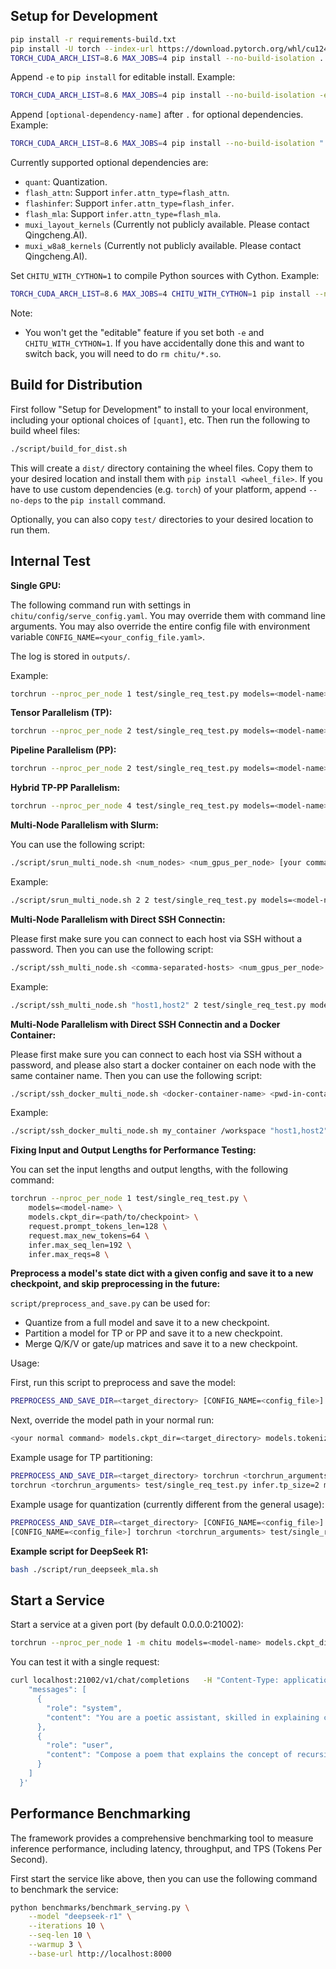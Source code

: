 ## Setup for Development

```bash
pip install -r requirements-build.txt
pip install -U torch --index-url https://download.pytorch.org/whl/cu124 # Install torch. Change `cu124` to your cuda version.
TORCH_CUDA_ARCH_LIST=8.6 MAX_JOBS=4 pip install --no-build-isolation . # Install this repo. Change `8.6` to your desired CUDA arch list.
```

Append `-e` to `pip install` for editable install. Example:

```bash
TORCH_CUDA_ARCH_LIST=8.6 MAX_JOBS=4 pip install --no-build-isolation -e .
```

Append `[optional-dependency-name]` after `.` for optional dependencies. Example:

```bash
TORCH_CUDA_ARCH_LIST=8.6 MAX_JOBS=4 pip install --no-build-isolation ".[quant]"
```

Currently supported optional dependencies are:
- `quant`: Quantization.
- `flash_attn`: Support `infer.attn_type=flash_attn`.
- `flashinfer`: Support `infer.attn_type=flash_infer`.
- `flash_mla`: Support `infer.attn_type=flash_mla`.
- `muxi_layout_kernels` (Currently not publicly available. Please contact Qingcheng.AI).
- `muxi_w8a8_kernels` (Currently not publicly available. Please contact Qingcheng.AI).

Set `CHITU_WITH_CYTHON=1` to compile Python sources with Cython. Example:

```bash
TORCH_CUDA_ARCH_LIST=8.6 MAX_JOBS=4 CHITU_WITH_CYTHON=1 pip install --no-build-isolation .
```

Note:
- You won't get the "editable" feature if you set both `-e` and `CHITU_WITH_CYTHON=1`. If you have accidentally done this and want to switch back, you will need to do `rm chitu/*.so`.

## Build for Distribution

First follow "Setup for Development" to install to your local environment, including your optional choices of `[quant]`, etc. Then run the following to build wheel files:

```bash
./script/build_for_dist.sh
```

This will create a `dist/` directory containing the wheel files. Copy them to your desired location and install them with `pip install <wheel_file>`. If you have to use custom dependencies (e.g. `torch`) of your platform, append `--no-deps` to the `pip install` command.

Optionally, you can also copy `test/` directories to your desired location to run them.

## Internal Test

**Single GPU:**

The following command run with settings in `chitu/config/serve_config.yaml`. You may override them with command line arguments. You may also override the entire config file with environment variable `CONFIG_NAME=<your_config_file.yaml>`.

The log is stored in `outputs/`.

Example:

```bash
torchrun --nproc_per_node 1 test/single_req_test.py models=<model-name> models.ckpt_dir=<path/to/checkpoint> request.max_new_tokens=64
```

**Tensor Parallelism (TP):**

```bash
torchrun --nproc_per_node 2 test/single_req_test.py models=<model-name> models.ckpt_dir=<path/to/checkpoint> request.max_new_tokens=64 infer.tp_size=2
```

**Pipeline Parallelism (PP):**

```bash
torchrun --nproc_per_node 2 test/single_req_test.py models=<model-name> models.ckpt_dir=<path/to/checkpoint> request.max_new_tokens=64 infer.pp_size=2
```

**Hybrid TP-PP Parallelism:**

```bash
torchrun --nproc_per_node 4 test/single_req_test.py models=<model-name> models.ckpt_dir=<path/to/checkpoint> request.max_new_tokens=64 infer.pp_size=2 infer.tp_size=2
```

**Multi-Node Parallelism with Slurm:**

You can use the following script:

```bash
./script/srun_multi_node.sh <num_nodes> <num_gpus_per_node> [your command after torchrun]...
```

Example:

```bash
./script/srun_multi_node.sh 2 2 test/single_req_test.py models=<model-name> models.ckpt_dir=<path/to/checkpoint> request.max_new_tokens=64 infer.cache_type=paged infer.tp_size=2
```

**Multi-Node Parallelism with Direct SSH Connectin:**

Please first make sure you can connect to each host via SSH without a password. Then you can use the following script:

```bash
./script/ssh_multi_node.sh <comma-separated-hosts> <num_gpus_per_node> [your command after torchrun]...
```

Example:

```bash
./script/ssh_multi_node.sh "host1,host2" 2 test/single_req_test.py models=<model-name> models.ckpt_dir=<path/to/checkpoint> request.max_new_tokens=64 infer.cache_type=paged infer.tp_size=2
```

**Multi-Node Parallelism with Direct SSH Connectin and a Docker Container:**

Please first make sure you can connect to each host via SSH without a password, and please also start a docker container on each node with the same container name. Then you can use the following script:

```bash
./script/ssh_docker_multi_node.sh <docker-container-name> <pwd-in-container> <comma-separated-hosts> <num_gpus_per_node> [your command after torchrun]...
```

Example:

```bash
./script/ssh_docker_multi_node.sh my_container /workspace "host1,host2" 2 test/single_req_test.py models=<model-name> models.ckpt_dir=<path/to/checkpoint> request.max_new_tokens=64 infer.cache_type=paged infer.tp_size=2
```

**Fixing Input and Output Lengths for Performance Testing:**

You can set the input lengths and output lengths, with the following command:

```bash
torchrun --nproc_per_node 1 test/single_req_test.py \
    models=<model-name> \
    models.ckpt_dir=<path/to/checkpoint> \
    request.prompt_tokens_len=128 \
    request.max_new_tokens=64 \
    infer.max_seq_len=192 \
    infer.max_reqs=8 \
```

**Preprocess a model's state dict with a given config and save it to a new checkpoint, and skip preprocessing in the future:**

`script/preprocess_and_save.py` can be used for:
- Quantize from a full model and save it to a new checkpoint.
- Partition a model for TP or PP and save it to a new checkpoint.
- Merge Q/K/V or gate/up matrices and save it to a new checkpoint.

Usage:

First, run this script to preprocess and save the model:

```bash
PREPROCESS_AND_SAVE_DIR=<target_directory> [CONFIG_NAME=<config_file>] torchrun <torchrun_arguments> script/preprocess_and_save.py [your_additional_overrides_to_config]
```

Next, override the model path in your normal run:

```bash
<your normal command> models.ckpt_dir=<target_directory> models.tokenizer_path=<target_directory> skip_preprocess=True
```

Example usage for TP partitioning:

```bash
PREPROCESS_AND_SAVE_DIR=<target_directory> torchrun <torchrun_arguments> script/preprocess_and_save.py models=<model-name> models.ckpt_dir=<path/to/checkpoint> infer.tp_size=2
torchrun <torchrun_arguments> test/single_req_test.py infer.tp_size=2 models.ckpt_dir=<target_directory> models.tokenizer_path=<target_directory> skip_preprocess=True
```

Example usage for quantization (currently different from the general usage):

```bash
PREPROCESS_AND_SAVE_DIR=<target_directory> [CONFIG_NAME=<config_file>] torchrun <torchrun_arguments> script/preprocess_and_save.py models=<model-name> models.ckpt_dir=<path/to/checkpoint> quant_on_load=True
[CONFIG_NAME=<config_file>] torchrun <torchrun_arguments> test/single_req_test.py models=<model-name> models.ckpt_dir=<path/to/checkpoint> quant_ckpt_dir=<target_directory>
```

**Example script for DeepSeek R1:**

```bash
bash ./script/run_deepseek_mla.sh
```

## Start a Service

Start a service at a given port (by default 0.0.0.0:21002):

```bash
torchrun --nproc_per_node 1 -m chitu models=<model-name> models.ckpt_dir=<path/to/checkpoint> serve.host=<host> serve.port=<port>
```
You can test it with a single request:

```bash
curl localhost:21002/v1/chat/completions   -H "Content-Type: application/json"  -d '{
    "messages": [
      {
        "role": "system",
        "content": "You are a poetic assistant, skilled in explaining complex programming concepts with creative flair."
      },
      {
        "role": "user",
        "content": "Compose a poem that explains the concept of recursion in programming."
      }
    ]
  }'
```

## Performance Benchmarking

The framework provides a comprehensive benchmarking tool to measure inference performance, including latency, throughput, and TPS (Tokens Per Second).

First start the service like above, then you can use the following command to benchmark the service:

```bash
python benchmarks/benchmark_serving.py \
    --model "deepseek-r1" \
    --iterations 10 \
    --seq-len 10 \
    --warmup 3 \
    --base-url http://localhost:8000
```
